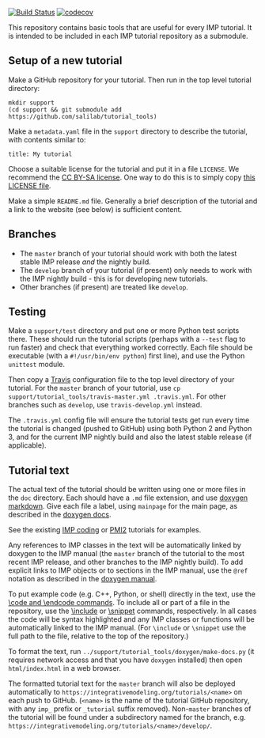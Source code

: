 [![Build Status](https://travis-ci.org/salilab/tutorial_tools.svg?branch=master)](https://travis-ci.org/salilab/tutorial_tools)
[![codecov](https://codecov.io/gh/salilab/tutorial_tools/branch/master/graph/badge.svg)](https://codecov.io/gh/salilab/tutorial_tools)

This repository contains basic tools that are useful for every IMP
tutorial. It is intended to be included in each IMP tutorial repository
as a submodule.

## Setup of a new tutorial

Make a GitHub repository for your tutorial. Then run in the top level
tutorial directory:

    mkdir support
    (cd support && git submodule add https://github.com/salilab/tutorial_tools)

Make a `metadata.yaml` file in the `support` directory to describe the
tutorial, with contents similar to:

    title: My tutorial

Choose a suitable license for the tutorial and put it in a file `LICENSE`.
We recommend the
[CC BY-SA license](https://creativecommons.org/licenses/by-sa/4.0/). One way
to do this is to simply copy
[this LICENSE file](https://github.com/salilab/imp_coding_tutorial/blob/master/LICENSE).

Make a simple `README.md` file. Generally a brief description of the tutorial
and a link to the website (see below) is sufficient content.

## Branches

  - The `master` branch of your tutorial should work with both the latest stable
    IMP release *and* the nightly build.
  - The `develop` branch of your tutorial (if present) only needs to work with
    the IMP nightly build - this is for developing new tutorials.
  - Other branches (if present) are treated like `develop`.

## Testing

Make a `support/test` directory and put one or more Python test scripts
there. These should run the tutorial scripts (perhaps with a `--test` flag
to run faster) and check that everything worked correctly. Each file should
be executable (with a `#!/usr/bin/env python`) first line), and use the
Python `unittest` module.

Then copy a [Travis](https://travis-ci.org/) configuration file to the
top level directory of your tutorial. For the `master` branch of your
tutorial, use `cp support/tutorial_tools/travis-master.yml .travis.yml`.
For other branches such as `develop`, use `travis-develop.yml` instead.

The `.travis.yml` config file will ensure the tutorial tests
get run every time the tutorial is changed (pushed to GitHub) using both
Python 2 and Python 3, and for the current IMP nightly build and also the
latest stable release (if applicable).

## Tutorial text

The actual text of the tutorial should be written using one or more
files in the `doc` directory. Each should have a `.md` file extension, and
use [doxygen markdown](http://www.doxygen.nl/manual/markdown.html).
Give each file a label, using `mainpage` for the main page, as described
in the [doxygen docs](http://www.doxygen.nl/manual/markdown.html#markdown_dox).

See the existing [IMP coding](https://github.com/salilab/imp_coding_tutorial/tree/master/doc)
or [PMI2](https://github.com/salilab/imp_tutorial/tree/pmi2/doc)
tutorials for examples.

Any references to IMP classes in the text will be automatically linked by
doxygen to the IMP manual (the `master` branch of the tutorial to the most
recent IMP release, and other branches to the IMP nightly build). To add
explicit links to IMP objects or to sections in the IMP manual, use
the `@ref` notation as described in the
[doxygen manual](http://www.doxygen.nl/manual/markdown.html#md_header_id).

To put example code (e.g. C++, Python, or shell) directly in the text, use the
[\code and \endcode commands](http://www.doxygen.nl/manual/commands.html#cmdcode).
To include all or part of a file in the repository, use the
[\include](http://www.doxygen.nl/manual/commands.html#cmdinclude) or
[\snippet](http://www.doxygen.nl/manual/commands.html#cmdsnippet) commands,
respectively. In all cases the code will be syntax highlighted and any
IMP classes or functions will be automatically linked to the IMP manual.
(For `\include` or `\snippet` use the full path to the file, relative to
the top of the repository.)

To format the text, run `../support/tutorial_tools/doxygen/make-docs.py` (it
requires network access and that you have `doxygen` installed) then open
`html/index.html` in a web browser.

The formatted tutorial text for the `master` branch will also be deployed
automatically to `https://integrativemodeling.org/tutorials/<name>` on each
push to GitHub. (`<name>` is the name of the tutorial GitHub repository,
with any `imp_` prefix or `_tutorial` suffix removed). Non-`master` branches
of the tutorial will be found under a subdirectory named for the branch, e.g.
`https://integrativemodeling.org/tutorials/<name>/develop/`.
